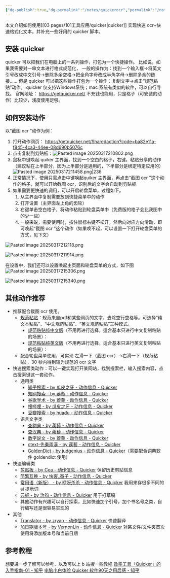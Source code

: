 ```yaml
---
{"dg-publish":true,"dg-permalink":"/notes/quickerocr","permalink":"/notes/quickerocr/","created":"2025-03-17T21:03:55.920+08:00","updated":"2025-03-17T22:40:51.815+08:00"}
---
```


本文介绍如何使用[[03 pages/101工具应用/quicker\|quicker]] 实现快速 ocr+快速格式化文本。并补充一些好用的 quicker 脚本。

## 安装 quicker
quicker 可以把我们在电脑上的一系列操作，打包为一个快捷操作。
比如说，如果我需要对一串文本进行格式规范化，
一般的操作为：找到一个输入框→将英文引号改成中文引号→删除多余空格→把全角字母改成半角字母→删除多余的链接……
但是 quicker 可以把这些操作打包为一个操作：复制文字→点击“规范粘贴”动作。
quicker 仅支持Windows系统；mac 系统有类似的软件，可以自行寻找。
官网地址： https://getquicker.net/
不充钱也能用，只是格子（可安装的动作）比较少，浅度使用足够。
## 如何安装动作
以“截图 ocr ”动作为例：
1. 打开动作网页： https://getquicker.net/Sharedaction?code=ba82e11a-f845-4ca3-44ee-08d690b5076c
2. 点击复制到剪贴板：![Pasted image 20250317210802.png](/img/user/09%20settings/Z%20attachment/Pasted%20image%2020250317210802.png)
3. 鼠标中键唤起 quiker 主界面，找到一个空白的格子，右键，粘贴分享的动作（建议粘在上半部分，因为上半部分是通用的，下半部分是绑定特定应用的）![Pasted image 20250317211458.png|236](/img/user/09%20settings/Z%20attachment/Pasted%20image%2020250317211458.png)
4. 正常情况下，使用只需点击中键唤起quiker 主界面，再点击“截图 ocr ”这个动作的格子，就可以开始截图 ocr，识别后的文字会自动到剪贴板
5. 如果需要更快速的调用，可以开启轮盘菜单，过程如下。
	1. 从主界面中复制需要放到快捷菜单中的动作
	2. 打开设置（主界面左上角的齿轮）
	3. 右键单击空白格子，将动作粘贴到轮盘菜单中（免费版的格子会比我图中的少一些）
	4. 一般来说，需要使用时，按住鼠标右键不松开，然后向对应方向滑动，即可唤起“截图 ocr ”这个动作（如果唤不起，可以设置一下打开轮盘菜单的方式，见下文）

![Pasted image 20250317212118.png](/img/user/09%20settings/Z%20attachment/Pasted%20image%2020250317212118.png)

![Pasted image 20250317211914.png](/img/user/09%20settings/Z%20attachment/Pasted%20image%2020250317211914.png)

在设置中，我们还可以设置唤起主页面和轮盘菜单的方式，如下图
![Pasted image 20250317215306.png](/img/user/09%20settings/Z%20attachment/Pasted%20image%2020250317215306.png)

![Pasted image 20250317215340.png](/img/user/09%20settings/Z%20attachment/Pasted%20image%2020250317215340.png)

## 其他动作推荐
- 推荐配合截图 ocr 使用。
	- [规范粘贴](https://getquicker.net/Sharedaction?code=cfc572a1-47c8-4fab-2457-08d6d7620f1e)：规范来自pdf和某些网页的文字，去除空行空格等。可选择“纯文本粘贴”、“中文规范粘贴”、“英文规范粘贴”三种模式。
		- [规范粘贴纯中文版](https://getquicker.net/Sharedaction?code=6fc45309-7a0a-4763-5368-08d6f4b99472&fromMyShare=true)（不用再进行选择，适合基本只进行中文复制粘贴的场景）：
		- [规范粘贴纯英文版](https://getquicker.net/sharedaction?code=a4f2c372-5d7e-4c6a-47db-08d79838aac0)（不用再进行选择，适合基本只进行英文复制粘贴的场景）：
	- 配合轮盘菜单使用，可实现 左滑一下（截图 ocr）→右滑一下（规范粘贴），30 秒内得到较为规范的 ocr 文字
- 快速搜索类动作：可以一键实现打开某网站，找到搜索栏，输入搜索内容，点击搜索键这一套动作。
	- 通用类
		- [知乎搜索 - by 瓜皮之牙 - 动作信息 - Quicker](https://getquicker.net/Sharedaction?code=ee54db79-b8ce-4175-677b-08d880549e56)
		- [知网搜索 - by 蒺藜 - 动作信息 - Quicker](https://getquicker.net/Sharedaction?code=350b5a6b-c74a-46f9-fa32-08dad9888ab4)
		- [谷歌学术 - by 蒺藜 - 动作信息 - Quicker](https://getquicker.net/Sharedaction?code=7f256c54-bcb2-438f-649c-08dd652533b7)
		- [搜哔哩 - by 瓜皮之牙 - 动作信息 - Quicker](https://getquicker.net/Sharedaction?code=5ee867b0-505e-455c-6776-08d880549e56)
		- [豆瓣搜索 - by huadu - 动作信息 - Quicker](https://getquicker.net/Sharedaction?code=e676b6c1-ddd6-4080-dc74-08d6d447ca05)
	- 语言文字类
		- [查韵典 - by 蒺藜 - 动作信息 - Quicker](https://getquicker.net/Sharedaction?code=f250232c-c762-4395-fa31-08dad9888ab4)
		- [查汉典 - by 蒺藜 - 动作信息 - Quicker](https://getquicker.net/Sharedaction?code=ad3507f9-5d11-43f8-fa34-08dad9888ab4)
		- [数字说文 - by 蒺藜 - 动作信息 - Quicker](https://getquicker.net/Sharedaction?code=cb9c759f-a95b-40d4-fa33-08dad9888ab4)
		- [ctext-先秦兩漢 - by 蒺藜 - 动作信息 - Quicker](https://getquicker.net/Sharedaction?code=c5779fc3-2180-413b-fa35-08dad9888ab4)
		- [GoldenDict - by judgenius - 动作信息 - Quicker](https://getquicker.net/Sharedaction?code=0ff2475a-f714-4a96-66cd-08d710cec307)（需要配合词典软件 goldendict 使用）
- 快速编辑类
	- [剪贴板 - by Cea - 动作信息 - Quicker](https://getquicker.net/Sharedaction?code=9ec53d43-5539-4571-6886-08d8c752bfcb) 保留历史剪贴信息
	- [简繁互换 - by 快客_蚕子 - 动作信息 - Quicker](https://getquicker.net/Sharedaction?code=53190fc1-34c5-4175-ea6c-08d7c0f8387a)
	- [常用语（新版） - by 咿呀杀杀 - 动作信息 - Quicker](https://getquicker.net/Sharedaction?code=1a8e7553-76e9-4527-66d7-08dbaa91cef1) 我用来存很多不同的 ai 提示词
	- [云板 - by 治钧 - 动作信息 - Quicker](https://getquicker.net/Sharedaction?code=66502c1c-6ce0-4edb-37bc-08d8346ce0f2) 用于打草稿
	- 其他动作有兴趣可以自行探索，比如快速加个引号，加个书名号之类，自行编写还是很容易实现的
- 其他
	- [Translator - by zryan - 动作信息 - Quicker](https://getquicker.net/Sharedaction?code=04393db9-f4bc-4871-7fb6-08db2506d1ed) 快速翻译
	- [加日期版本号 - by VernonLin - 动作信息 - Quicker](https://getquicker.net/sharedaction?code=2b5d8d44-b318-4bd7-55b3-08d7cbb492a7) 对某文件/文件夹首次使用将添加版本号和当前日期

## 参考教程
想要进一步了解可以参考，以及可以上 b 站搜一些教程
[效率工具「Quicker」的入手指南-01 - 知乎](https://zhuanlan.zhihu.com/p/673926713)
[电脑小白体验 Quicker 软件90天之用后感 - 知乎](https://zhuanlan.zhihu.com/p/305664217)